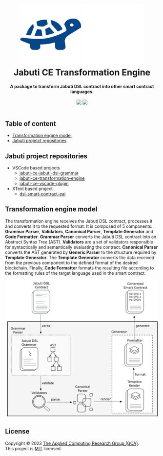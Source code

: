 <h1 align="center">
  <br>
  <img src="light.png#gh-light-mode-only" width="200" alt="Jabuti DSL">
  <img src="dark.png#gh-dark-mode-only" width="200" alt="Jabuti DSL">
  <br>
  Jabuti CE Transformation Engine
  <br>
</h1>

<h4 align="center">A package to transform Jabuti DSL contract into other smart contract languages.</h4>

<div align="center">
  <img src="https://img.shields.io/badge/hyperledger-2F3134?style=for-the-badge&logo=hyperledger&logoColor=white">
  <img src="https://img.shields.io/badge/Ethereum-3C3C3D?style=for-the-badge&logo=Ethereum&logoColor=white">
</div>

<br>

## Table of content
- [Transformation engine model](#transformation-engine-model)
- [Jabuti projetct repositories](#Jabuti-projetct-repositories)

## Jabuti project repositories
- VSCode based projects
  - [jabuti-ce-jabuti-dsl-grammar](https://github.com/gca-research-group/jabuti-ce-jabuti-dsl-grammar)
  - [jabuti-ce-transformation-engine](https://github.com/gca-research-group/jabuti-ce-transformation-engine)
  - [jabuti-ce-vscode-plugin](https://github.com/gca-research-group/jabuti-ce-vscode-plugin)
- XText based project
  - [dsl-smart-contract-eai](https://github.com/gca-research-group/dsl-smart-contract-eai)

## Transformation engine model
The transformation engine receives the Jabuti DSL contract, processes it and converts it to the requested format. It is composed of 5 components: **Grammar Parser**, **Validators**, **Canonical Parser**, **Template Generator** and **Code Formatter**. **Grammar Parser** converts the Jabuti DSL contract into an Abstract Syntax Tree (AST). **Validators** are a set of validators responsible for syntactically and semantically evaluating the contract. **Canonical Parser** converts the AST generated by **Generic Parser** to the structure required by **Template Generator**. The **Template Generator** converts the data received from the previous component to the defined format of the desired blockchain. Finally, **Code Formatter** formats the resulting file according to the formatting rules of the target language used in the smart contract.

<img src="transformation-engine.png">

## License

Copyright © 2023 [The Applied Computing Research Group (GCA)](https://github.com/gca-research-group).<br />
This project is [MIT](https://github.com/gca-research-group/jabuti-dsl-language-model-transformation/blob/master/LICENSE) licensed.

